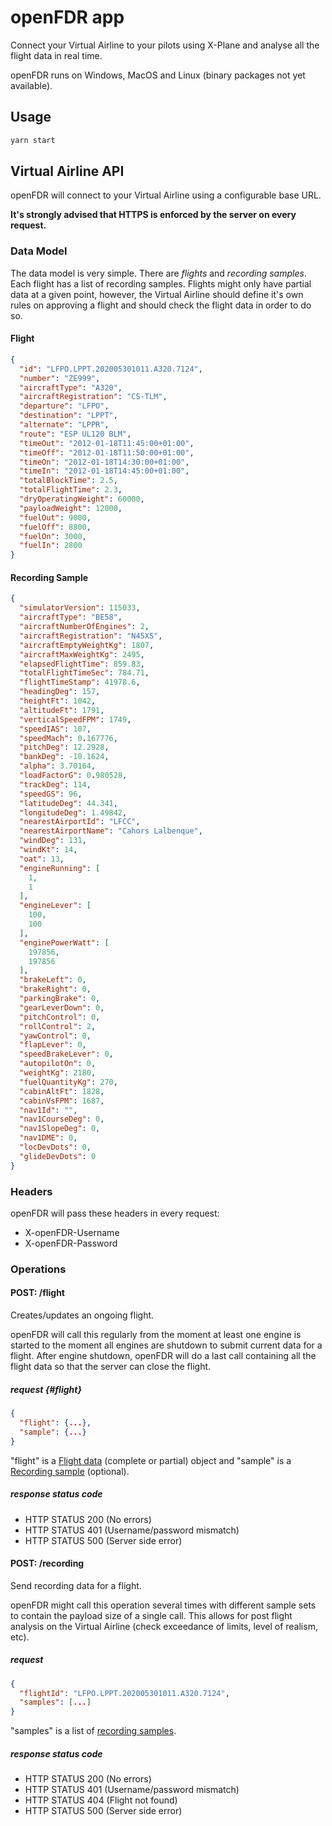 # openFDR app

Connect your Virtual Airline to your pilots using X-Plane and analyse all the flight data
in real time.

openFDR runs on Windows, MacOS and Linux (binary packages not yet available).

## Usage

```bash
yarn start
```

## Virtual Airline API
openFDR will connect to your Virtual Airline using a configurable base URL.

**It's strongly advised that HTTPS is enforced by the server on every request.**

### Data Model
The data model is very simple. There are *flights* and
*recording samples*. Each flight has a list of recording samples.
Flights might only have partial data at a given point, however, the Virtual Airline
should define it's own rules on approving a flight and should check the flight data in order to do so.

#### <a id="flight"></a>Flight
```json
{
  "id": "LFPO.LPPT.202005301011.A320.7124",
  "number": "ZE999",
  "aircraftType": "A320",
  "aircraftRegistration": "CS-TLM",
  "departure": "LFPO",
  "destination": "LPPT",
  "alternate": "LPPR",
  "route": "ESP UL120 BLM",
  "timeOut": "2012-01-18T11:45:00+01:00",
  "timeOff": "2012-01-18T11:50:00+01:00",
  "timeOn": "2012-01-18T14:30:00+01:00",
  "timeIn": "2012-01-18T14:45:00+01:00",
  "totalBlockTime": 2.5,
  "totalFlightTime": 2.3,
  "dryOperatingWeight": 60000,
  "payloadWeight": 12000,
  "fuelOut": 9000,
  "fuelOff": 8800,
  "fuelOn": 3000,
  "fuelIn": 2800
}
```

#### <a id="recording-sample"></a>Recording Sample
```json
{
  "simulatorVersion": 115033,
  "aircraftType": "BE58",
  "aircraftNumberOfEngines": 2,
  "aircraftRegistration": "N45XS",
  "aircraftEmptyWeightKg": 1807,
  "aircraftMaxWeightKg": 2495,
  "elapsedFlightTime": 859.83,
  "totalFlightTimeSec": 784.71,
  "flightTimeStamp": 41978.6,
  "headingDeg": 157,
  "heightFt": 1042,
  "altitudeFt": 1791,
  "verticalSpeedFPM": 1749,
  "speedIAS": 107,
  "speedMach": 0.167776,
  "pitchDeg": 12.2928,
  "bankDeg": -10.1624,
  "alpha": 3.70164,
  "loadFactorG": 0.980528,
  "trackDeg": 114,
  "speedGS": 96,
  "latitudeDeg": 44.341,
  "longitudeDeg": 1.49842,
  "nearestAirportId": "LFCC",
  "nearestAirportName": "Cahors Lalbenque",
  "windDeg": 131,
  "windKt": 14,
  "oat": 13,
  "engineRunning": [
    1,
    1
  ],
  "engineLever": [
    100,
    100
  ],
  "enginePowerWatt": [
    197856,
    197856
  ],
  "brakeLeft": 0,
  "brakeRight": 0,
  "parkingBrake": 0,
  "gearLeverDown": 0,
  "pitchControl": 0,
  "rollControl": 2,
  "yawControl": 0,
  "flapLever": 0,
  "speedBrakeLever": 0,
  "autopilotOn": 0,
  "weightKg": 2180,
  "fuelQuantityKg": 270,
  "cabinAltFt": 1828,
  "cabinVsFPM": 1687,
  "nav1Id": "",
  "nav1CourseDeg": 0,
  "nav1SlopeDeg": 0,
  "nav1DME": 0,
  "locDevDots": 0,
  "glideDevDots": 0
}
```

### Headers
openFDR will pass these headers in every request:
- X-openFDR-Username
- X-openFDR-Password

### Operations

#### POST: /flight
Creates/updates an ongoing flight.

openFDR will call this regularly from the moment at least one engine is started
to the moment all engines are shutdown to submit current data for a flight.
After engine shutdown, openFDR will do a last call containing all the flight data so that the server can close the flight.

##### request {#flight}
```json
{
  "flight": {...},
  "sample": {...}
}
```
"flight" is a [Flight data](#flight) (complete or partial) object and "sample" is a [Recording sample](#recording-sample) (optional).

##### response status code
- HTTP STATUS 200 (No errors)
- HTTP STATUS 401 (Username/password mismatch)
- HTTP STATUS 500 (Server side error)

#### POST: /recording
Send recording data for a flight.

openFDR might call this operation several times with different sample sets to contain the payload size of a single call.
This allows for post flight analysis on the Virtual Airline (check exceedance of limits, level of realism, etc).

##### request
```json
{
  "flightId": "LFPO.LPPT.202005301011.A320.7124",
  "samples": [...]
}
```
"samples" is a list of [recording samples](#recording-sample).

##### response status code
- HTTP STATUS 200 (No errors)
- HTTP STATUS 401 (Username/password mismatch)
- HTTP STATUS 404 (Flight not found)
- HTTP STATUS 500 (Server side error)
